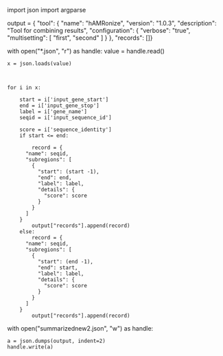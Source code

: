 import json
import argparse


output = {
  "tool": {
    "name": "hAMRonize",
    "version": "1.0.3",
    "description": "Tool for combining results",
    "configuration": {
      "verbose": "true",
      "multisetting": [
        "first",
        "second"
      ]
    }
  }, "records": []}

with open("*.json", "r") as handle:
    value = handle.read()

    x = json.loads(value)


    
    for i in x:
        
        start = i['input_gene_start']
        end = i['input_gene_stop']
        label = i['gene_name']
        seqid = i['input_sequence_id']
        
        score = i['sequence_identity']
        if start <= end:
            
            record = {
          "name": seqid,
          "subregions": [
            {
              "start": (start -1),
              "end": end,
              "label": label,
              "details": {
                "score": score
              }
            }
          ]
        }
            output["records"].append(record)
        else:
            record = {
          "name": seqid,
          "subregions": [
            {
              "start": (end -1),
              "end": start,
              "label": label,
              "details": {
                "score": score
              }
            }
          ]
        }
            output["records"].append(record)


with open("summarizednew2.json", "w") as handle:
    
    a = json.dumps(output, indent=2)
    handle.write(a)
    
    



